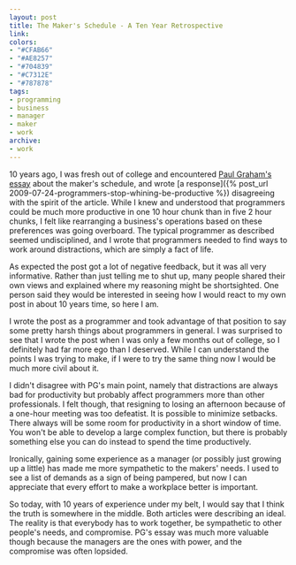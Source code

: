 ```yaml
---
layout: post
title: The Maker's Schedule - A Ten Year Retrospective
link:
colors:
- "#CFAB66"
- "#AE8257"
- "#704839"
- "#C7312E"
- "#787878"
tags:
- programming
- business
- manager
- maker
- work
archive:
- work
---
```


10 years ago, I was fresh out of college and encountered [Paul Graham's essay](http://paulgraham.com/makersschedule.html) about the maker's schedule, and wrote [a response]({% post_url 2009-07-24-programmers-stop-whining-be-productive %}) disagreeing with the spirit of the article. While I knew and understood that programmers could be much more productive in one 10 hour chunk than in five 2 hour chunks, I felt like rearranging a business's operations based on these preferences was going overboard. The typical programmer as described seemed undisciplined, and I wrote that programmers needed to find ways to work around distractions, which are simply a fact of life.

As expected the post got a lot of negative feedback, but it was all very informative. Rather than just telling me to shut up, many people shared their own views and explained where my reasoning might be shortsighted. One person said they would be interested in seeing how I would react to my own post in about 10 years time, so here I am.

<!-- more -->

I wrote the post as a programmer and took advantage of that position to say some pretty harsh things about programmers in general. I was surprised to see that I wrote the post when I was only a few months out of college, so I definitely had far more ego than I deserved. While I can understand the points I was trying to make, if I were to try the same thing now I would be much more civil about it.

I didn't disagree with PG's main point, namely that distractions are always bad for productivity but probably affect programmers more than other professionals. I felt though, that resigning to losing an afternoon because of a one-hour meeting was too defeatist. It is possible to minimize setbacks. There always will be some room for productivity in a short window of time. You won't be able to develop a large complex function, but there is probably something else you can do instead to spend the time productively.

Ironically, gaining some experience as a manager (or possibly just growing up a little) has made me more sympathetic to the makers' needs. I used to see a list of demands as a sign of being pampered, but now I can appreciate that every effort to make a workplace better is important.

So today, with 10 years of experience under my belt, I would say that I think the truth is somewhere in the middle. Both articles were describing an ideal. The reality is that everybody has to work together, be sympathetic to other people's needs, and compromise. PG's essay was much more valuable though because the managers are the ones with power, and the compromise was often lopsided.
